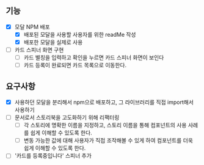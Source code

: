 ## 기능

- [x] 모달 NPM 배포
  - [x] 배포된 모달을 사용할 사용자를 위한 readMe 작성
  - [x] 배포한 모달을 실제로 사용
- [ ] 카드 스피너 화면 구현
  - [ ] 카드 별칭을 입력하고 확인을 누르면 카드 스피너 화면이 보인다
  - [ ] 카드 등록이 완료되면 카드 목록으로 이동한다.

## 요구사항

- [x] 사용하던 모달을 분리해서 npm으로 배포하고, 그 라이브러리를 직접 import해서 사용하기
- [ ] 문서로서 스토리북을 고도화하기 위해 리팩터링
  - [ ] 각 스토리에 명확한 이름을 지정하고, 스토리 이름을 통해 컴포넌트의 사용 사례를 쉽게 이해할 수 있도록 한다.
  - [ ] 변동 가능한 값에 대해 사용자가 직접 조작해볼 수 있게 하여 컴포넌트를 더욱 쉽게 이해할 수 있도록 한다.
- [ ] '카드를 등록중입니다' 스피너 추가
